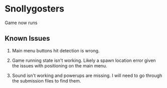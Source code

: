 # Snollygosters
Game now runs

## Known Issues
1) Main menu buttons hit detection is wrong. 

2) Game running state isn't working. Likely a spawn location error given the issues with positioning on the main menu. 

3) Sound isn't working and powerups are missing. I will need to go through the submission files to find them.
